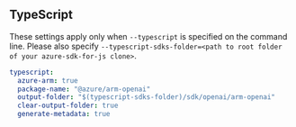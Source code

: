 ## TypeScript

These settings apply only when `--typescript` is specified on the command line.
Please also specify `--typescript-sdks-folder=<path to root folder of your azure-sdk-for-js clone>`.

``` yaml $(typescript)
typescript:
  azure-arm: true
  package-name: "@azure/arm-openai"
  output-folder: "$(typescript-sdks-folder)/sdk/openai/arm-openai"
  clear-output-folder: true
  generate-metadata: true
```
